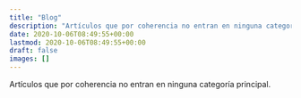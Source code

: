 ```yaml
---
title: "Blog"
description: "Artículos que por coherencia no entran en ninguna categoría principal."
date: 2020-10-06T08:49:55+00:00
lastmod: 2020-10-06T08:49:55+00:00
draft: false
images: []
---
```


Artículos que por coherencia no entran en ninguna categoría principal.
